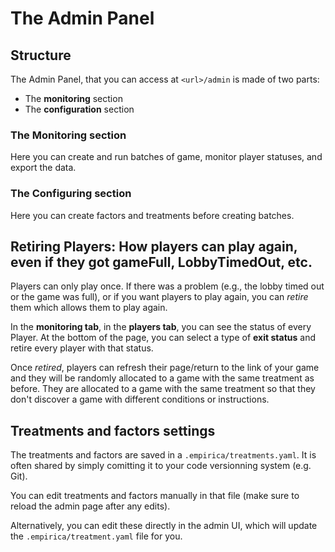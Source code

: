 # The Admin Panel

## Structure

The Admin Panel, that you can access at `<url>/admin` is made of two parts:

- The **monitoring** section
- The **configuration** section

### The Monitoring section

Here you can create and run batches of game, monitor player statuses, and export the data.

### The Configuring section

Here you can create factors and treatments before creating batches.

<!-- ## Deleting Game and Player data but keeping Treatments, Factors, and Lobby Configurations

In the **Monitoring section**, you can click on **Reset** and then `Reset Games` to clean the data from previous instances/tests. It will remove the current _batches_, _games_, _players_ but it will keep the _treatments_, _factors_, and _lobby configurations_. -->

<!-- ## Deleting all the data and settings of an experiment

In the **Admin Panel**, in the **Monitoring tab**, you can click on **Reset** and then `Reset Entire App` to clean the whole database. It will remove all of the data in the database. -->

## Retiring Players: How players can play again, even if they got gameFull, LobbyTimedOut, etc.

Players can only play once. If there was a problem (e.g., the lobby timed out or the game was full), or if you want players to play again, you can _retire_ them which allows them to play again.

In the **monitoring tab**, in the **players tab**, you can see the status of every Player. At the bottom of the page, you can select a type of **exit status** and retire every player with that status.

Once _retired_, players can refresh their page/return to the link of your game and they will be randomly allocated to a game with the same treatment as before. They are allocated to a game with the same treatment so that they don't discover a game with different conditions or instructions.

<!--
## Lobby Configuration

In the **Configuration tab**, in **Lobby Configurations**, you can set important aspects of the Lobby such as:

* The `Timeout Type` (whole lobby or individual)
* The `Timeout Duration in Seconds`
* The `Timeout Strategy` (fail, ignore)
* The `Extend Count`

### What happens when the Lobby times-out?

When players start a Game, they go through Intro Steps, and when they have finished the Intro Steps they arrive at a Lobby where they are set as **ready** and they wait for other players to join until there are as many ready players as the number set in the `playerCount` factor.

However, it is possible that there won't be enough players and you don't want players to wait indefinitely in the Lobby for others to join. Hence, you can set a time after which the Lobby times-out.

This is set in the **Configuration tab**, in **Lobby Configurations**. What happens when the Lobby times-out depends on these settings.

If `Timeout Type` is set to _Lobby_ then the countdown to the timeout starts as soon as the first player reaches the Lobby. Here the `Timeout Stragety` determines what happens when the Lobby times-out:

* If set to _Fail_, the Game will fail (it will be terminated) and the current players waiting in the Lobby [will be sent to the Exit Steps set for them](../faq/faq.md#how-can-i-show-a-different-exit-step-to-players-depending-on-whether-they-have-finished-the-game-or-if-the-game-was-cancelled-had-a-problem) with their Exit Status set to _gameLobbyTimedOut_.
* If set to _Ignore_, it will start the Game anyway, even if there aren't enough players.

If `Timeout Type` is set to _Individual_ then a different countdown starts for each player when they reach the Lobby. If the Lobby times-out, the player[ will be sent to the Exit Steps set for them](../faq/faq.md#how-can-i-show-a-different-exit-step-to-players-depending-on-whether-they-have-finished-the-game-or-if-the-game-was-cancelled-had-a-problem) with their Exit Status set to _playerLobbyTimedOut_, but the Game will not fail (i.e., players can still join the game). With `Extend Count` you can set the number of times the player needs to timeout before they are sent to the Exit Steps. If `Extend Count` is set to 0, then after one timeout the player is sent to the Exit Steps, if it is set to 1, then after two timeouts the player is sent to the Exit Steps. -->

## Treatments and factors settings

The treatments and factors are saved in a `.empirica/treatments.yaml`. It is
often shared by simply comitting it to your code versionning system (e.g. Git).

You can edit treatments and factors manually in that file (make sure to reload
the admin page after any edits).

Alternatively, you can edit these directly in the admin UI, which will update
the `.empirica/treatment.yaml` file for you.
